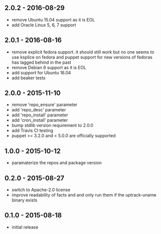 ## 2.0.2 - 2016-08-29
- remove Ubuntu 15.04 support as it is EOL
- add Oracle Linux 5, 6, 7 support

## 2.0.1 - 2016-08-16
- remove explicit fedora support. it should still work but no one seems to use
  ksplice on fedora and puppet support for new versions of fedoras has lagged
  behind in the past
- remove Debian 6 support as it is EOL
- add support for Ubuntu 16.04
- add beaker tests

## 2.0.0 - 2015-11-10
- remove 'repo_ensure' parameter
- add 'repo_desc' parameter
- add 'repo_install' parameter
- add 'cron_install' parameter
- bump stdlib version requirement to 2.0.0
- add Travis CI testing
- puppet >= 3.2.0 and < 5.0.0 are officially supported

## 1.0.0 - 2015-10-12
- paramaterize the repos and package version

## 0.2.0 - 2015-08-27
- switch to Apache-2.0 license
- improve readability of facts and and only run them if the uptrack-uname binary
  exists

## 0.1.0 - 2015-08-18
- initial release
